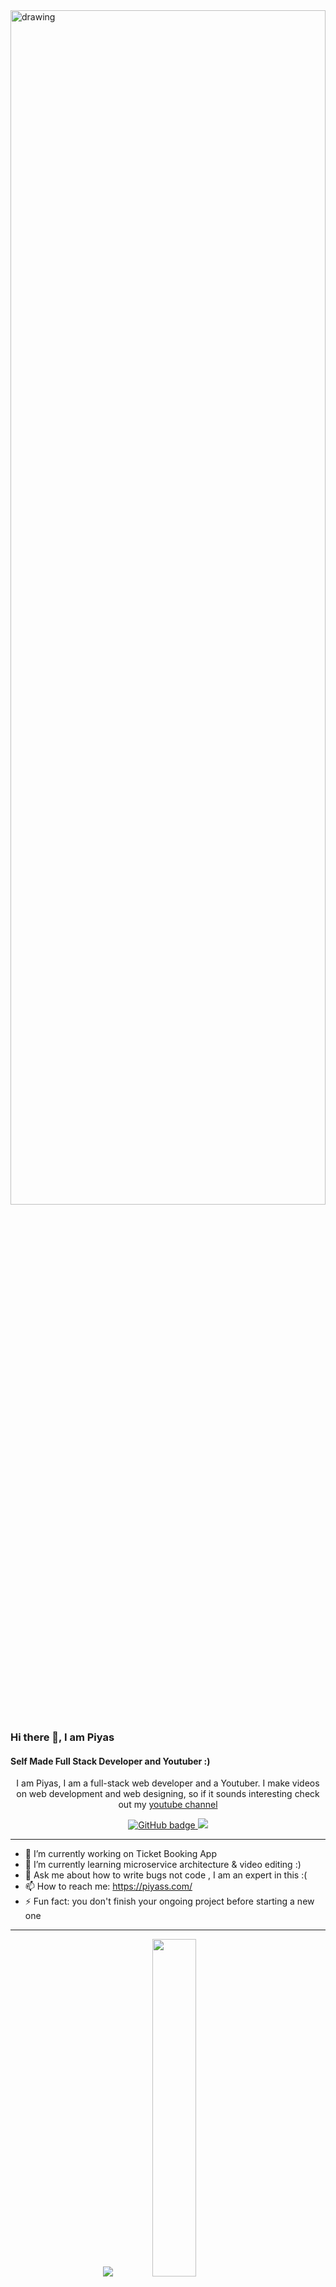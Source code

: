 


  <img src="https://i.ibb.co/Kx17RkT/Pics-Art-04-08-04-00-18.jpg" alt="drawing" width="100%" height="70%"/>

### Hi there 👋, I am Piyas
#### Self Made Full Stack Developer and Youtuber :)

<p align="center">I am Piyas,  I am a full-stack web developer and a Youtuber. I make videos on web development and web designing, so if it sounds interesting check out my
  <a href="https://www.youtube.com/channel/UCq6z3g0J-k0oRFaa9QID5JA">
    youtube channel</a>  </p>

<p align="center">
  <a href="https://github.com/piyas1234?tab=followers">
    <img src="https://img.shields.io/github/followers/Dey-Sumit?label=Followers&logo=GitHub&style=for-the-badge" alt="GitHub badge" />
  </a>

  <a href="https://github.com/piyas1234?tab=followers">
    <img src="https://img.shields.io/youtube/views/Ew4wlgcUEYk?label=YouTube&logo=YouTube&style=for-the-badge" />
  </a>

</p>

---

- 🔭 I’m currently working on Ticket Booking App  
- 🌱 I’m currently learning microservice architecture & video editing :) 
- 💬 Ask me about how to write bugs not code , I am an expert in this :( 
- 📫 How to reach me: https://piyass.com/ 
- ⚡ Fun fact: you don't finish your ongoing project before starting a new one

---

<p align="center">
  <img src="https://github-readme-stats.vercel.app/api?username=Piyas1234&show_icons=true&theme=tokyonight&line_height=52" />
  <img width="37.2%" src="https://github-readme-stats.vercel.app/api/top-langs/?username=piyas1234&count_private=true&theme=tokyonight&line_height=52" />
</p>

<p align="center">
 <img width="37.2%" src="https://github-readme-streak-stats.herokuapp.com/?user=piyas1234&theme=dark" />
</p>
 
